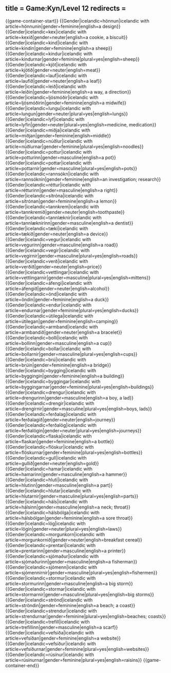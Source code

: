 title = Game:Kyn/Level 12
redirects =
---

{{game-container-start}}
{{Gender|icelandic=hönnun|icelandic with article=hönnunin|gender=feminine|english=a design}}
{{Gender|icelandic=kex|icelandic with article=kexið|gender=neuter|english=a cookie, a biscuit}}
{{Gender|icelandic=kind|icelandic with article=kindin|gender=feminine|english=a sheep}}
{{Gender|icelandic=kindur|icelandic with article=kindurnar|gender=feminine|plural=yes|english=sheep}}
{{Gender|icelandic=kjöt|icelandic with article=kjötið|gender=neuter|english=meat}}
{{Gender|icelandic=lauf|icelandic with article=laufið|gender=neuter|english=a leaf}}
{{Gender|icelandic=leið|icelandic with article=leiðin|gender=feminine|english=a way, a direction}}
{{Gender|icelandic=ljósmóðir|icelandic with article=ljósmóðirin|gender=feminine|english=a midwife}}
{{Gender|icelandic=lungu|icelandic with article=lungun|gender=neuter|plural=yes|english=lungs}}
{{Gender|icelandic=lyf|icelandic with article=lyfin|gender=neuter|plural=yes|english=medicine, medication}}
{{Gender|icelandic=miðja|icelandic with article=miðjan|gender=feminine|english=middle}}
{{Gender|icelandic=núðlur|icelandic with article=núðlurnar|gender=feminine|plural=yes|english=noodles}}
{{Gender|icelandic=pottur|icelandic with article=potturinn|gender=masculine|english=a pot}}
{{Gender|icelandic=pottar|icelandic with article=pottarnir|gender=masculine|plural=yes|english=pots}}
{{Gender|icelandic=rannsókn|icelandic with article=rannsóknin|gender=feminine|english=an investigation; research}}
{{Gender|icelandic=réttur|icelandic with article=rétturinn|gender=masculine|english=a right}}
{{Gender|icelandic=sítróna|icelandic with article=sítrónan|gender=feminine|english=a lemon}}
{{Gender|icelandic=tannkrem|icelandic with article=tannkremið|gender=neuter|english=toothpaste}}
{{Gender|icelandic=tannlæknir|icelandic with article=tannlæknirinn|gender=masculine|english=a dentist}}
{{Gender|icelandic=tæki|icelandic with article=tækið|gender=neuter|english=a device}}
{{Gender|icelandic=vegur|icelandic with article=vegurinn|gender=masculine|english=a road}}
{{Gender|icelandic=vegir|icelandic with article=vegirnir|gender=masculine|plural=yes|english=roads}}
{{Gender|icelandic=verð|icelandic with article=verðið|gender=neuter|english=price}}
{{Gender|icelandic=vettlingar|icelandic with article=vettlingarnir|gender=masculine|plural=yes|english=mittens}}
{{Gender|icelandic=áfengi|icelandic with article=áfengið|gender=neuter|english=alcohol}}
{{Gender|icelandic=önd|icelandic with article=öndin|gender=feminine|english=a duck}}
{{Gender|icelandic=endur|icelandic with article=endurnar|gender=feminine|plural=yes|english=ducks}}
{{Gender|icelandic=útilega|icelandic with article=útilegan|gender=feminine|english=camping}}
{{Gender|icelandic=armband|icelandic with article=armbandið|gender=neuter|english=a bracelet}}
{{Gender|icelandic=bolli|icelandic with article=bollinn|gender=masculine|english=a cup}}
{{Gender|icelandic=bollar|icelandic with article=bollarnir|gender=masculine|plural=yes|english=cups}}
{{Gender|icelandic=brú|icelandic with article=brúin|gender=feminine|english=a bridge}}
{{Gender|icelandic=bygging|icelandic with article=byggingin|gender=feminine|english=a building}}
{{Gender|icelandic=byggingar|icelandic with article=byggingarnar|gender=feminine|plural=yes|english=buildings}}
{{Gender|icelandic=drengur|icelandic with article=drengurinn|gender=masculine|english=a boy, a lad}}
{{Gender|icelandic=drengir|icelandic with article=drengirnir|gender=masculine|plural=yes|english=boys, lads}}
{{Gender|icelandic=ferðalag|icelandic with article=ferðalagið|gender=neuter|english=journey}}
{{Gender|icelandic=ferðalög|icelandic with article=ferðalögin|gender=neuter|plural=yes|english=journeys}}
{{Gender|icelandic=flaska|icelandic with article=flaskan|gender=feminine|english=a bottle}}
{{Gender|icelandic=flöskur|icelandic with article=flöskurnar|gender=feminine|plural=yes|english=bottles}}
{{Gender|icelandic=gull|icelandic with article=gullið|gender=neuter|english=gold}}
{{Gender|icelandic=hamar|icelandic with article=hamarinn|gender=masculine|english=a hammer}}
{{Gender|icelandic=hluti|icelandic with article=hlutinn|gender=masculine|english=a part}}
{{Gender|icelandic=hlutar|icelandic with article=hlutarnir|gender=masculine|plural=yes|english=parts}}
{{Gender|icelandic=háls|icelandic with article=hálsinn|gender=masculine|english=a neck; throat}}
{{Gender|icelandic=hálsbólga|icelandic with article=hálsbólgan|gender=feminine|english=a sore throat}}
{{Gender|icelandic=lög|icelandic with article=lögin|gender=neuter|plural=yes|english=laws}}
{{Gender|icelandic=morgunkorn|icelandic with article=morgunkornið|gender=neuter|english=breakfast cereal}}
{{Gender|icelandic=prentari|icelandic with article=prentarinn|gender=masculine|english=a printer}}
{{Gender|icelandic=sjómaður|icelandic with article=sjómaðurinn|gender=masculine|english=a fisherman}}
{{Gender|icelandic=sjómenn|icelandic with article=sjómennirnir|gender=masculine|plural=yes|english=fishermen}}
{{Gender|icelandic=stormur|icelandic with article=stormurinn|gender=masculine|english=a big storm}}
{{Gender|icelandic=stormar|icelandic with article=stormarnir|gender=masculine|plural=yes|english=big storms}}
{{Gender|icelandic=strönd|icelandic with article=ströndin|gender=feminine|english=a beach; a coast}}
{{Gender|icelandic=strendur|icelandic with article=strendurnar|gender=feminine|plural=yes|english=beaches; coasts}}
{{Gender|icelandic=trefill|icelandic with article=trefillinn|gender=masculine|english=a scarf}}
{{Gender|icelandic=vefsíða|icelandic with article=vefsíðan|gender=feminine|english=a website}}
{{Gender|icelandic=vefsíður|icelandic with article=vefsíðurnar|gender=feminine|plural=yes|english=websites}}
{{Gender|icelandic=rúsínur|icelandic with article=rúsínurnar|gender=feminine|plural=yes|english=raisins}}
{{game-container-end}}